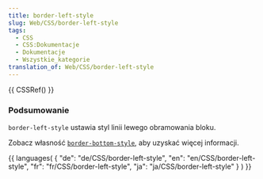 ```yaml
---
title: border-left-style
slug: Web/CSS/border-left-style
tags:
  - CSS
  - CSS:Dokumentacje
  - Dokumentacje
  - Wszystkie_kategorie
translation_of: Web/CSS/border-left-style
---
```

{{ CSSRef() }}

### Podsumowanie

`border-left-style` ustawia styl linii lewego obramowania bloku.

Zobacz własność [`border-bottom-style`](/pl/CSS/border-bottom-style "pl/CSS/border-bottom-style"), aby uzyskać więcej informacji.

{{ languages( { "de": "de/CSS/border-left-style", "en": "en/CSS/border-left-style", "fr": "fr/CSS/border-left-style", "ja": "ja/CSS/border-left-style" } ) }}
